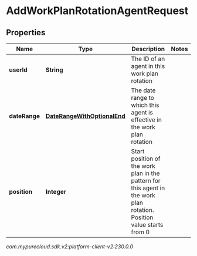 # AddWorkPlanRotationAgentRequest


## Properties

| Name | Type | Description | Notes |
| ------------ | ------------- | ------------- | ------------- |
| **userId** | **String** | The ID of an agent in this work plan rotation |  |
| **dateRange** | [**DateRangeWithOptionalEnd**](DateRangeWithOptionalEnd) | The date range to which this agent is effective in the work plan rotation |  |
| **position** | **Integer** | Start position of the work plan in the pattern for this agent in the work plan rotation. Position value starts from 0 |  |




_com.mypurecloud.sdk.v2:platform-client-v2:230.0.0_
